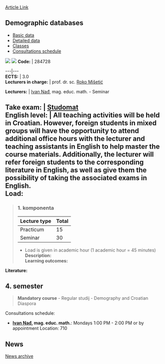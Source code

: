 [Article Link](https://www.fhs.hr/en/course/demdat_b)

## Demographic databases
  * [Basic data](https://www.fhs.hr/en/course/demdat_b#v1id-523768_804491_1_0 "Basic data")
  * [Detailed data](https://www.fhs.hr/en/course/demdat_b#v1id-523768_804491_1_1 "Detailed data")
  * [Classes](https://www.fhs.hr/en/course/demdat_b#v1id-523768_804491_1_2 "Classes")
  * [Consultations schedule](https://www.fhs.hr/en/course/demdat_b#v1id-523768_804491_1_3 "Consultations schedule")


[![](https://www.fhs.hr/img/flags/gif/hr.gif)](https://www.fhs.hr/predmet/dbp_b) [![](https://www.fhs.hr/img/flags/gif/gb.gif)](https://www.fhs.hr/en/course/demdat_b)
**Code:** |  284728  
  
---|---  
**ECTS:** |  3.0   
**Lecturers in charge:** |  prof. dr. sc. [Roko Mišetić](https://www.fhs.hr/staff/roko.misetic)   
  
**Lecturers:** |  [Ivan Nađ](https://www.fhs.hr/djelatnik/ivan.nadj), mag. educ. math. - Seminar  
  
**Take exam:** |  [Studomat](http://www.isvu.hr/studomat)  
**English level:** |  All teaching activities will be held in Croatian. However, foreign students in mixed groups will have the opportunity to attend additional office hours with the lecturer and teaching assistants in English to help master the course materials. Additionally, the lecturer will refer foreign students to the corresponding literature in English, as well as give them the possibility of taking the associated exams in English.   
**Load:**  
---  
> ### 1. komponenta
> | Lecture type | Total  
> ---|---  
> Practicum | 15  
> Seminar | 30  
> * Load is given in academic hour (1 academic hour = 45 minutes)   
**Description:**  
> **Learning outcomes:**  

  
**Literature:**  

  
**4. semester**  
---  
> **Mandatory course** - Regular studij - Demography and Croatian Diaspora  
>   
Consultations schedule: 
  * **[Ivan Nađ](https://www.fhs.hr/djelatnik/ivan.nadj), mag. educ. math.**: 
Mondays 1:00 PM - 2:00 PM or by appointment
Location: 710 


## News
[News archive](https://www.fhs.hr/en/course/demdat_b?@=21tv0#news_132743 "News archive")
